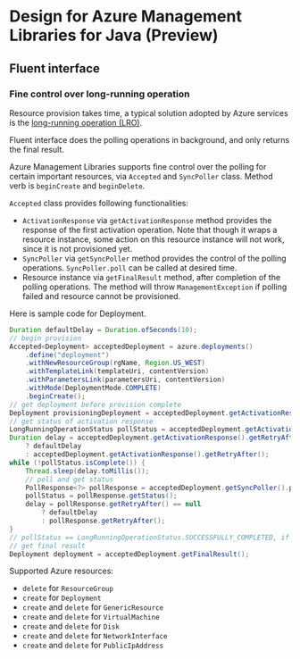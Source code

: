 # Design for Azure Management Libraries for Java (Preview)

## Fluent interface

### Fine control over long-running operation

Resource provision takes time, a typical solution adopted by Azure services is the [long-running operation (LRO)][lro].

Fluent interface does the polling operations in background, and only returns the final result.

Azure Management Libraries supports fine control over the polling for certain important resources, via `Accepted` and `SyncPoller` class. Method verb is `beginCreate` and `beginDelete`.

`Accepted` class provides following functionalities:
- `ActivationResponse` via `getActivationResponse` method provides the response of the first activation operation. Note that though it wraps a resource instance, some action on this resource instance will not work, since it is not provisioned yet.
- `SyncPoller` via `getSyncPoller` method provides the control of the polling operations. `SyncPoller.poll` can be called at desired time.
- Resource instance via `getFinalResult` method, after completion of the polling operations. The method will throw `ManagementException` if polling failed and resource cannot be provisioned.

Here is sample code for Deployment.

```java readme-sample-pollLongRunningOperation
Duration defaultDelay = Duration.ofSeconds(10);
// begin provision
Accepted<Deployment> acceptedDeployment = azure.deployments()
    .define("deployment")
    .withNewResourceGroup(rgName, Region.US_WEST)
    .withTemplateLink(templateUri, contentVersion)
    .withParametersLink(parametersUri, contentVersion)
    .withMode(DeploymentMode.COMPLETE)
    .beginCreate();
// get deployment before provision complete
Deployment provisioningDeployment = acceptedDeployment.getActivationResponse().getValue();
// get status of activation response
LongRunningOperationStatus pollStatus = acceptedDeployment.getActivationResponse().getStatus();
Duration delay = acceptedDeployment.getActivationResponse().getRetryAfter() == null
    ? defaultDelay
    : acceptedDeployment.getActivationResponse().getRetryAfter();
while (!pollStatus.isComplete()) {
    Thread.sleep(delay.toMillis());
    // poll and get status
    PollResponse<?> pollResponse = acceptedDeployment.getSyncPoller().poll();
    pollStatus = pollResponse.getStatus();
    delay = pollResponse.getRetryAfter() == null
        ? defaultDelay
        : pollResponse.getRetryAfter();
}
// pollStatus == LongRunningOperationStatus.SUCCESSFULLY_COMPLETED, if successful
// get final result
Deployment deployment = acceptedDeployment.getFinalResult();
```

Supported Azure resources:
- `delete` for `ResourceGroup`
- `create` for `Deployment`
- `create` and `delete` for `GenericResource`
- `create` and `delete` for `VirtualMachine`
- `create` and `delete` for `Disk`
- `create` and `delete` for `NetworkInterface`
- `create` and `delete` for `PublicIpAddress`

[lro]: https://learn.microsoft.com/azure/architecture/patterns/async-request-reply
